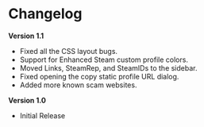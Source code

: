 # Changelog

**Version 1.1**
- Fixed all the CSS layout bugs.
- Support for Enhanced Steam custom profile colors.
- Moved Links, SteamRep, and SteamIDs to the sidebar.
- Fixed opening the copy static profile URL dialog.
- Added more known scam websites.

**Version 1.0**
- Initial Release